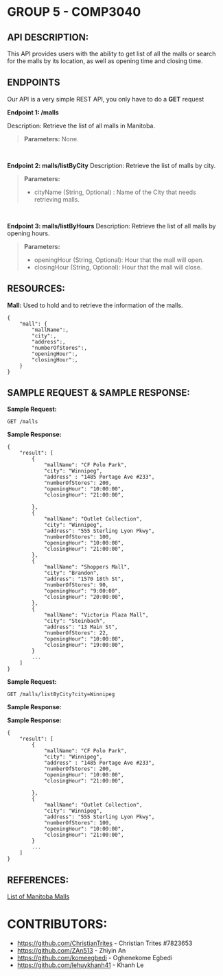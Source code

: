 # GROUP 5 - COMP3040

## API DESCRIPTION: 

This API  provides users with the ability to get list of all the malls or search for the malls by its location, as well as opening time and closing time.

## ENDPOINTS 

Our API is a very simple REST API, you only have to do a **GET** request 

**Endpoint 1: /malls** 

Description: Retrieve the list of all malls in Manitoba.

>**Parameters:** None. 

<br>

**Endpoint 2: malls/listByCity** 
Description: Retrieve the list of malls by city.

>**Parameters:**
>- cityName (String, Optional) : Name of the City that needs retrieving malls.

<br>

**Endpoint 3: malls/listByHours** 
Description: Retrieve the list of all malls by opening hours.

>**Parameters:**
>- openingHour (String, Optional): Hour that the mall will open.
>- closingHour (String, Optional): Hour that the mall will close.

## RESOURCES:

**Mall:** Used to hold and to retrieve the information of the malls.
```
{
    "mall": {
        "mallName":, 
        "city":,
        "address":,
        "numberOfStores":,
        "openingHour":,
        "closingHour":,
    }
}
```

## SAMPLE REQUEST & SAMPLE RESPONSE:

**Sample Request:**

```
GET /malls
```

**Sample Response:**
```
{
    "result": [
        {
            "mallName": "CF Polo Park",
            "city": "Winnipeg",
            "address" : "1485 Portage Ave #233",
            "numberOfStores": 200,
            "openingHour": "10:00:00",
            "closingHour": "21:00:00",

        },
        {
            "mallName": "Outlet Collection",
            "city": "Winnipeg",
            "address": "555 Sterling Lyon Pkwy",
            "numberOfStores": 100,
            "openingHour": "10:00:00",
            "closingHour": "21:00:00",
        },
        {
            "mallName": "Shoppers Mall",
            "city": "Brandon",
            "address": "1570 18th St",
            "numberOfStores": 90,
            "openingHour": "9:00:00",
            "closingHour": "20:00:00",
        },
        {
            "mallName": "Victoria Plaza Mall",
            "city": "Steinbach",
            "address": "13 Main St",
            "numberOfStores": 22,
            "openingHour": "10:00:00",
            "closingHour": "19:00:00",
        }
        ...
    ]
}
```

**Sample Request:**

```
GET /malls/listByCity?city=Winnipeg
```

**Sample Response:**

**Sample Response:**
```
{
    "result": [
        {
            "mallName": "CF Polo Park",
            "city": "Winnipeg",
            "address" : "1485 Portage Ave #233",
            "numberOfStores": 200,
            "openingHour": "10:00:00",
            "closingHour": "21:00:00",

        },
        {
            "mallName": "Outlet Collection",
            "city": "Winnipeg",
            "address": "555 Sterling Lyon Pkwy",
            "numberOfStores": 100,
            "openingHour": "10:00:00",
            "closingHour": "21:00:00",
        }
        ...
    ]
}
```


## REFERENCES:

[List of Manitoba Malls](https://www.shopping-canada.com/shopping-malls-centers/manitoba)

# CONTRIBUTORS:

- https://github.com/ChristianTrites - Christian Trites #7823653
- https://github.com/ZAn513 - Zhiyin An
- https://github.com/komeegbedi - Oghenekome Egbedi
- https://github.com/lehuykhanh41 - Khanh Le


